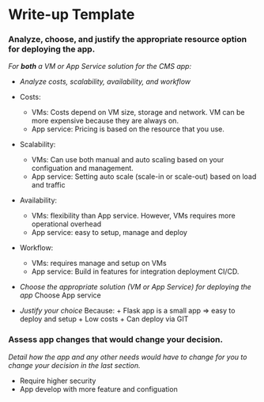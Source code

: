 # Write-up Template

### Analyze, choose, and justify the appropriate resource option for deploying the app.

*For **both** a VM or App Service solution for the CMS app:*
- *Analyze costs, scalability, availability, and workflow*
- Costs:
	+ VMs: Costs depend on VM size, storage and network. VM can be more expensive because they are always on.
	+ App service: Pricing is based on the resource that you use. 

- Scalability:
	+ VMs: Can use both manual and auto scaling based on your configuation and management.
	+ App service: Setting auto scale (scale-in or scale-out) based on load and traffic
	
- Availability:
	+ VMs: flexibility than App service. However, VMs requires more operational overhead
	+ App service: easy to setup, manage and deploy
	
- Workflow:
	+ VMs: requires manage and setup on VMs
	+ App service: Build in features for integration deployment CI/CD.

- *Choose the appropriate solution (VM or App Service) for deploying the app*
	Choose App service
	
- *Justify your choice*
	Because:
		+ Flask app is a small app => easy to deploy and setup
		+ Low costs
		+ Can deploy via GIT

### Assess app changes that would change your decision.

*Detail how the app and any other needs would have to change for you to change your decision in the last section.* 
- Require higher security
- App develop with more feature and configuation